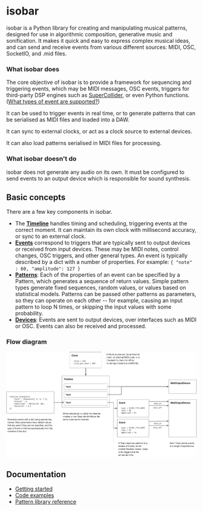 # isobar

isobar is a Python library for creating and manipulating musical patterns, designed for use in algorithmic composition, generative music and sonification. It makes it quick and easy to express complex musical ideas, and can send and receive events from various different sources: MIDI, OSC, SocketIO, and .mid files.

### What isobar does

The core objective of isobar is to provide a framework for sequencing and triggering events, which may be MIDI messages, OSC events, triggers for third-party DSP engines such as [SuperCollider](https://supercollider.github.io/), or even Python functions. ([What types of event are supported?](events/index.md#event-types)) 

It can be used to trigger events in real time, or to generate patterns that can be serialised as MIDI files and loaded into a DAW.

It can sync to external clocks, or act as a clock source to external devices.  

It can also load patterns serialised in MIDI files for processing.

### What isobar doesn't do

isobar does not generate any audio on its own. It must be configured to send events to an output device which is responsible for sound synthesis.

## Basic concepts

There are a few key components in isobar.

- The **[Timeline](timelines/index.md)** handles timing and scheduling, triggering events at the correct moment. It can maintain its own clock with millisecond accuracy, or sync to an external clock.  
- **[Events](events/index.md)** correspond to triggers that are typically sent to output devices or received from input devices. These may be MIDI notes, control changes, OSC triggers, and other general types. An event is typically described by a dict with a number of properties. For example: `{ "note" : 60, "amplitude": 127 }`
- **[Patterns](patterns/index.md)**: Each of the properties of an event can be specified by a Pattern, which generates a sequence of return values. Simple pattern types generate fixed sequences, random values, or values based on statistical models. Patterns can be passed other patterns as parameters, so they can operate on each other -- for example, causing an input pattern to loop N times, or skipping the input values with some probability.  
- **[Devices](devices/index.md)**: Events are sent to output devices, over interfaces such as MIDI or OSC. Events can also be received and processed. 

### Flow diagram

<a href="diagrams/Isobar Flow Diagram.png" target="_blank"><img src="diagrams/Isobar Flow Diagram.png" alt="A flow diagram showing an overview isobar" rel="noopener noreferrer"/></a>


## Documentation

- [Getting started](getting-started.md)
- [Code examples](https://github.com/ideoforms/isobar/tree/master/examples)
- [Pattern library reference](patterns/library.md)
